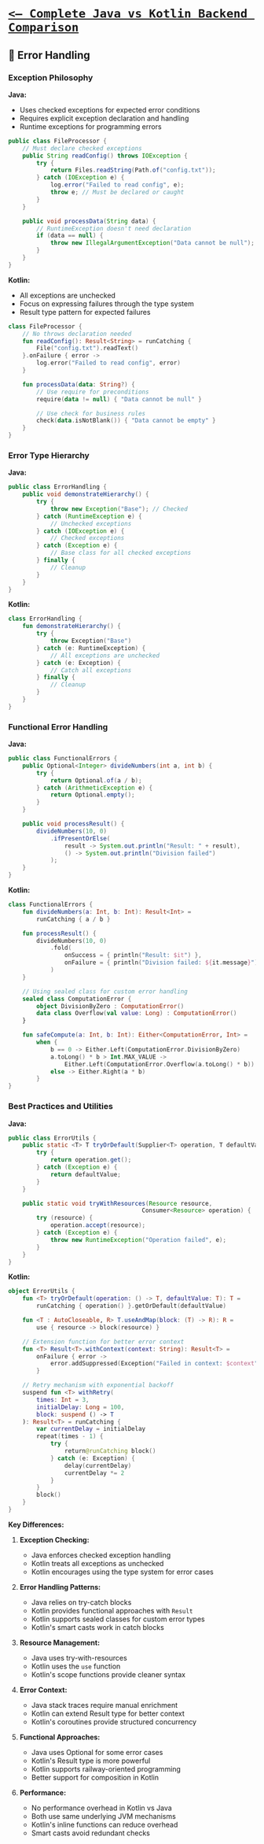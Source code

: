 # [`<— Complete Java vs Kotlin Backend Comparison`](../README.md)

## 🚫 Error Handling

### Exception Philosophy

**Java:**

- Uses checked exceptions for expected error conditions
- Requires explicit exception declaration and handling
- Runtime exceptions for programming errors

```java
public class FileProcessor {
    // Must declare checked exceptions
    public String readConfig() throws IOException {
        try {
            return Files.readString(Path.of("config.txt"));
        } catch (IOException e) {
            log.error("Failed to read config", e);
            throw e; // Must be declared or caught
        }
    }

    public void processData(String data) {
        // RuntimeException doesn't need declaration
        if (data == null) {
            throw new IllegalArgumentException("Data cannot be null");
        }
    }
}
```

**Kotlin:**

- All exceptions are unchecked
- Focus on expressing failures through the type system
- Result type pattern for expected failures

```kotlin
class FileProcessor {
    // No throws declaration needed
    fun readConfig(): Result<String> = runCatching {
        File("config.txt").readText()
    }.onFailure { error ->
        log.error("Failed to read config", error)
    }

    fun processData(data: String?) {
        // Use require for preconditions
        require(data != null) { "Data cannot be null" }

        // Use check for business rules
        check(data.isNotBlank()) { "Data cannot be empty" }
    }
}
```

### Error Type Hierarchy

**Java:**

```java
public class ErrorHandling {
    public void demonstrateHierarchy() {
        try {
            throw new Exception("Base"); // Checked
        } catch (RuntimeException e) {
            // Unchecked exceptions
        } catch (IOException e) {
            // Checked exceptions
        } catch (Exception e) {
            // Base class for all checked exceptions
        } finally {
            // Cleanup
        }
    }
}
```

**Kotlin:**

```kotlin
class ErrorHandling {
    fun demonstrateHierarchy() {
        try {
            throw Exception("Base")
        } catch (e: RuntimeException) {
            // All exceptions are unchecked
        } catch (e: Exception) {
            // Catch all exceptions
        } finally {
            // Cleanup
        }
    }
}
```

### Functional Error Handling

**Java:**

```java
public class FunctionalErrors {
    public Optional<Integer> divideNumbers(int a, int b) {
        try {
            return Optional.of(a / b);
        } catch (ArithmeticException e) {
            return Optional.empty();
        }
    }

    public void processResult() {
        divideNumbers(10, 0)
            .ifPresentOrElse(
                result -> System.out.println("Result: " + result),
                () -> System.out.println("Division failed")
            );
    }
}
```

**Kotlin:**

```kotlin
class FunctionalErrors {
    fun divideNumbers(a: Int, b: Int): Result<Int> =
        runCatching { a / b }

    fun processResult() {
        divideNumbers(10, 0)
            .fold(
                onSuccess = { println("Result: $it") },
                onFailure = { println("Division failed: ${it.message}") }
            )
    }

    // Using sealed class for custom error handling
    sealed class ComputationError {
        object DivisionByZero : ComputationError()
        data class Overflow(val value: Long) : ComputationError()
    }

    fun safeCompute(a: Int, b: Int): Either<ComputationError, Int> =
        when {
            b == 0 -> Either.Left(ComputationError.DivisionByZero)
            a.toLong() * b > Int.MAX_VALUE ->
                Either.Left(ComputationError.Overflow(a.toLong() * b))
            else -> Either.Right(a * b)
        }
}
```

### Best Practices and Utilities

**Java:**

```java
public class ErrorUtils {
    public static <T> T tryOrDefault(Supplier<T> operation, T defaultValue) {
        try {
            return operation.get();
        } catch (Exception e) {
            return defaultValue;
        }
    }

    public static void tryWithResources(Resource resource,
                                      Consumer<Resource> operation) {
        try (resource) {
            operation.accept(resource);
        } catch (Exception e) {
            throw new RuntimeException("Operation failed", e);
        }
    }
}
```

**Kotlin:**

```kotlin
object ErrorUtils {
    fun <T> tryOrDefault(operation: () -> T, defaultValue: T): T =
        runCatching { operation() }.getOrDefault(defaultValue)

    fun <T : AutoCloseable, R> T.useAndMap(block: (T) -> R): R =
        use { resource -> block(resource) }

    // Extension function for better error context
    fun <T> Result<T>.withContext(context: String): Result<T> =
        onFailure { error ->
            error.addSuppressed(Exception("Failed in context: $context"))
        }

    // Retry mechanism with exponential backoff
    suspend fun <T> withRetry(
        times: Int = 3,
        initialDelay: Long = 100,
        block: suspend () -> T
    ): Result<T> = runCatching {
        var currentDelay = initialDelay
        repeat(times - 1) {
            try {
                return@runCatching block()
            } catch (e: Exception) {
                delay(currentDelay)
                currentDelay *= 2
            }
        }
        block()
    }
}
```

**Key Differences:**

1. **Exception Checking:**

   - Java enforces checked exception handling
   - Kotlin treats all exceptions as unchecked
   - Kotlin encourages using the type system for error cases

2. **Error Handling Patterns:**

   - Java relies on try-catch blocks
   - Kotlin provides functional approaches with `Result`
   - Kotlin supports sealed classes for custom error types
   - Kotlin's smart casts work in catch blocks

3. **Resource Management:**

   - Java uses try-with-resources
   - Kotlin uses the `use` function
   - Kotlin's scope functions provide cleaner syntax

4. **Error Context:**

   - Java stack traces require manual enrichment
   - Kotlin can extend Result type for better context
   - Kotlin's coroutines provide structured concurrency

5. **Functional Approaches:**

   - Java uses Optional for some error cases
   - Kotlin's Result type is more powerful
   - Kotlin supports railway-oriented programming
   - Better support for composition in Kotlin

6. **Performance:**
   - No performance overhead in Kotlin vs Java
   - Both use same underlying JVM mechanisms
   - Kotlin's inline functions can reduce overhead
   - Smart casts avoid redundant checks
